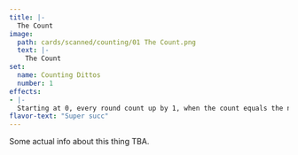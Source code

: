 ```yaml
---
title: |-
  The Count
image: 
  path: cards/scanned/counting/01 The Count.png
  text: |-
    The Count
set:
  name: Counting Dittos
  number: 1
effects: 
- |-
  Starting at 0, every round count up by 1, when the count equals the number of cards in your hand, Discard your hand.
flavor-text: "Super succ"
---
```

Some actual info about this thing TBA.
